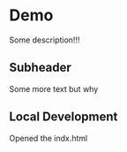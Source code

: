 # Demo

Some description!!!

## Subheader

Some more text but why

## Local Development

Opened the indx.html